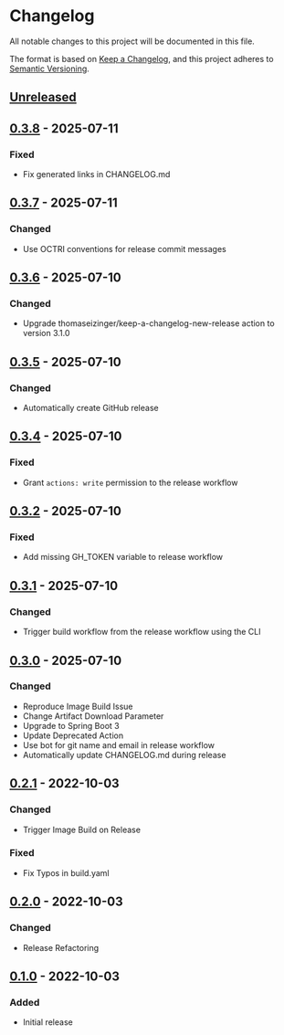 # Changelog

All notable changes to this project will be documented in this file.

The format is based on [Keep a Changelog](https://keepachangelog.com/en/1.0.0/),
and this project adheres to [Semantic Versioning](https://semver.org/spec/v2.0.0.html).

## [Unreleased]

## [0.3.8] - 2025-07-11

### Fixed

- Fix generated links in CHANGELOG.md

## [0.3.7] - 2025-07-11

### Changed

- Use OCTRI conventions for release commit messages

## [0.3.6] - 2025-07-10

### Changed

- Upgrade thomaseizinger/keep-a-changelog-new-release action to version 3.1.0

## [0.3.5] - 2025-07-10

### Changed

- Automatically create GitHub release

## [0.3.4] - 2025-07-10

### Fixed

- Grant `actions: write` permission to the release workflow

## [0.3.2] - 2025-07-10

### Fixed

- Add missing GH_TOKEN variable to release workflow

## [0.3.1] - 2025-07-10

### Changed

- Trigger build workflow from the release workflow using the CLI

## [0.3.0] - 2025-07-10

### Changed

- Reproduce Image Build Issue
- Change Artifact Download Parameter
- Upgrade to Spring Boot 3
- Update Deprecated Action
- Use bot for git name and email in release workflow
- Automatically update CHANGELOG.md during release

## [0.2.1] - 2022-10-03

### Changed

- Trigger Image Build on Release

### Fixed

- Fix Typos in build.yaml

## [0.2.0] - 2022-10-03

### Changed

- Release Refactoring

## [0.1.0] - 2022-10-03

### Added

- Initial release

[unreleased]: https://github.com/heathharrelson/javademo/compare/v0.3.8...HEAD
[0.3.8]: https://github.com/heathharrelson/javademo/compare/v0.3.7...v0.3.8
[0.3.7]: https://github.com/heathharrelson/javademo/compare/v0.3.6...v0.3.7
[0.3.6]: https://github.com/heathharrelson/javademo/compare/v0.3.5...v0.3.6
[0.3.5]: https://github.com/heathharrelson/javademo/compare/v0.3.4...v0.3.5
[0.3.4]: https://github.com/heathharrelson/javademo/compare/v0.3.2...v0.3.4
[0.3.2]: https://github.com/heathharrelson/javademo/compare/v0.3.1...v0.3.2
[0.3.1]: https://github.com/heathharrelson/javademo/compare/v0.3.0...v0.3.1
[0.3.0]: https://github.com/heathharrelson/javademo/compare/v0.2.1...v0.3.0
[0.2.1]: https://github.com/heathharrelson/javademo/compare/v0.2.0...v0.2.1
[0.2.0]: https://github.com/heathharrelson/javademo/compare/v0.1.0...v0.2.0
[0.1.0]: https://github.com/heathharrelson/javademo/tree/v0.1.0
